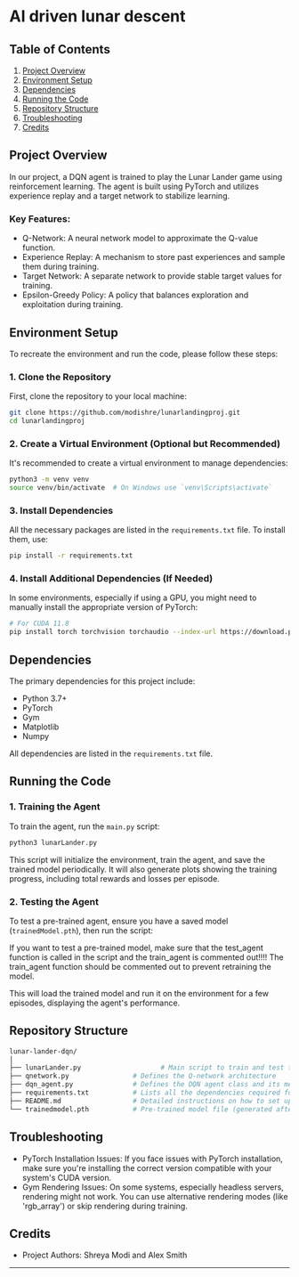 # AI driven lunar descent

## Table of Contents

1. [Project Overview](#project-overview)
2. [Environment Setup](#environment-setup)
3. [Dependencies](#dependencies)
4. [Running the Code](#running-the-code)
5. [Repository Structure](#repository-structure)
6. [Troubleshooting](#troubleshooting)
7. [Credits](#credits)

## Project Overview

In our project, a DQN agent is trained to play the Lunar Lander game using reinforcement learning. The agent is built using PyTorch and utilizes experience replay and a target network to stabilize learning.

### Key Features:

- Q-Network: A neural network model to approximate the Q-value function.
- Experience Replay: A mechanism to store past experiences and sample them during training.
- Target Network: A separate network to provide stable target values for training.
- Epsilon-Greedy Policy: A policy that balances exploration and exploitation during training.

## Environment Setup

To recreate the environment and run the code, please follow these steps:

### 1. Clone the Repository

First, clone the repository to your local machine:

```bash
git clone https://github.com/modishre/lunarlandingproj.git
cd lunarlandingproj
```

### 2. Create a Virtual Environment (Optional but Recommended)

It's recommended to create a virtual environment to manage dependencies:

```bash
python3 -m venv venv
source venv/bin/activate  # On Windows use `venv\Scripts\activate`
```

### 3. Install Dependencies

All the necessary packages are listed in the `requirements.txt` file. To install them, use:

```bash
pip install -r requirements.txt
```

### 4. Install Additional Dependencies (If Needed)

In some environments, especially if using a GPU, you might need to manually install the appropriate version of PyTorch:

```bash
# For CUDA 11.8
pip install torch torchvision torchaudio --index-url https://download.pytorch.org/whl/cu118
```

## Dependencies

The primary dependencies for this project include:

- Python 3.7+
- PyTorch
- Gym
- Matplotlib
- Numpy

All dependencies are listed in the `requirements.txt` file.

## Running the Code

### 1. Training the Agent

To train the agent, run the `main.py` script:

```bash
python3 lunarLander.py
```

This script will initialize the environment, train the agent, and save the trained model periodically. It will also generate plots showing the training progress, including total rewards and losses per episode.

### 2. Testing the Agent

To test a pre-trained agent, ensure you have a saved model (`trainedModel.pth`), then run the script:

If you want to test a pre-trained model, make sure that the test_agent function is called in the script and the train_agent is commented out!!!!
 The train_agent function should be commented out to prevent retraining the model.



This will load the trained model and run it on the environment for a few episodes, displaying the agent's performance.

## Repository Structure

```bash
lunar-lander-dqn/
│
├── lunarLander.py                    # Main script to train and test the DQN agent
├── qnetwork.py                # Defines the Q-network architecture
├── dqn_agent.py               # Defines the DQN agent class and its methods
├── requirements.txt           # Lists all the dependencies required for the project
├── README.md                  # Detailed instructions on how to set up and run the project
└── trainedmodel.pth           # Pre-trained model file (generated after training)
```

## Troubleshooting

- PyTorch Installation Issues: If you face issues with PyTorch installation, make sure you're installing the correct version compatible with your system's CUDA version.
- Gym Rendering Issues: On some systems, especially headless servers, rendering might not work. You can use alternative rendering modes (like 'rgb_array') or skip rendering during training.

## Credits

- Project Authors: Shreya Modi and Alex Smith

---
